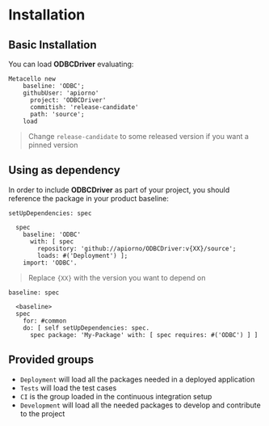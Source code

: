 # Installation

## Basic Installation

You can load **ODBCDriver** evaluating:
```smalltalk
Metacello new
    baseline: 'ODBC';
    githubUser: 'apiorno'
      project: 'ODBCDriver'
      commitish: 'release-candidate'
      path: 'source';
    load
```
>  Change `release-candidate` to some released version if you want a pinned version

## Using as dependency

In order to include **ODBCDriver** as part of your project, you should reference the package in your product baseline:

```smalltalk
setUpDependencies: spec

  spec
    baseline: 'ODBC'
      with: [ spec
        repository: 'github://apiorno/ODBCDriver:v{XX}/source';
        loads: #('Deployment') ];
    import: 'ODBC'.
```
> Replace `{XX}` with the version you want to depend on

```smalltalk
baseline: spec

  <baseline>
  spec
    for: #common
    do: [ self setUpDependencies: spec.
      spec package: 'My-Package' with: [ spec requires: #('ODBC') ] ]
```

## Provided groups

- `Deployment` will load all the packages needed in a deployed application
- `Tests` will load the test cases
- `CI` is the group loaded in the continuous integration setup
- `Development` will load all the needed packages to develop and contribute to the project